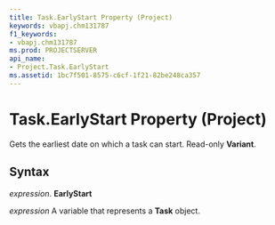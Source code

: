 ```yaml
---
title: Task.EarlyStart Property (Project)
keywords: vbapj.chm131787
f1_keywords:
- vbapj.chm131787
ms.prod: PROJECTSERVER
api_name:
- Project.Task.EarlyStart
ms.assetid: 1bc7f501-8575-c6cf-1f21-82be248ca357
---
```



# Task.EarlyStart Property (Project)

Gets the earliest date on which a task can start. Read-only  **Variant**.


## Syntax

 _expression_. **EarlyStart**

 _expression_ A variable that represents a **Task** object.


